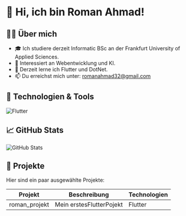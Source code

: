 # 👋 Hi, ich bin Roman Ahmad!

## 👨‍💻 Über mich
- 🎓 Ich studiere derzeit Informatic BSc an der Frankfurt University of Applied Sciences.
- 💼 Interessiert an Webentwicklung und KI.
- 🌱 Derzeit lerne ich Flutter und DotNet.
- 📫 Du erreichst mich unter: romanahmad32@gmail.com

## 🔧 Technologien & Tools
![Flutter](https://img.shields.io/flutter/v/flutter.svg?logo=Flutter&logoColor=02569B)

## 📈 GitHub Stats
![GitHub Stats](https://github-readme-stats.vercel.app/api?username=DEIN_USERNAME&show_icons=true&theme=github_dark)

## 📂 Projekte
Hier sind ein paar ausgewählte Projekte:

| Projekt | Beschreibung | Technologien |
|--------|--------------|---------------|
| roman_projekt | Mein erstesFlutterPojekt | Flutter |
